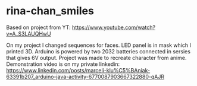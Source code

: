 # rina-chan_smiles

Based on project from YT: https://www.youtube.com/watch?v=A_S3LAUQHwU

On my project I changed sequences for faces. LED panel is in mask which I printed 3D.
Arduino is powered by two 2032 batteries connected in sersies that gives 6V output.
Project was made to recreate character from anime.
Demonstration video is on my private linkedin: https://www.linkedin.com/posts/marceli-klu%C5%BAniak-63391b207_arduino-java-activity-6770087903667322880-qAJR
